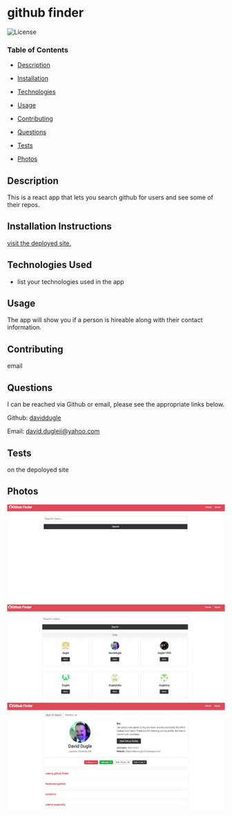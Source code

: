 # github finder

![License](https://img.shields.io/badge/license-MIT%20License-green)

### Table of Contents

- [Description](#Description)

- [Installation](#Installation)

- [Technologies](#Technologies)

- [Usage](##Usage)

- [Contributing](#Contributing)

- [Questions](#Questions)

- [Tests](#Tests)

- [Photos](#Photos)

## Description

This is a react app that lets you search github for users and see some of their repos.

## Installation Instructions

<a href='https://enigmatic-lowlands-25408.herokuapp.com/' target='_blank'>visit the deployed site. </a>

## Technologies Used

- list your technologies used in the app

## Usage

The app will show you if a person is hireable along with their contact information.

## Contributing

email

## Questions

I can be reached via Github or email, please see the appropriate links below.

Github:
<a href='https://github.com/daviddugle' target='_blank'>daviddugle</a>

Email:
<a href='mailto:david.dugleii@yahoo.com'>david.dugleii@yahoo.com</a>

## Tests

on the depoloyed site

## Photos

![DeployedPhoto](./public/photos/landing.jpg)
![DeployedPhoto](./public/photos/search.jpg)
![DeployedPhoto](./public/photos/card.jpg)
